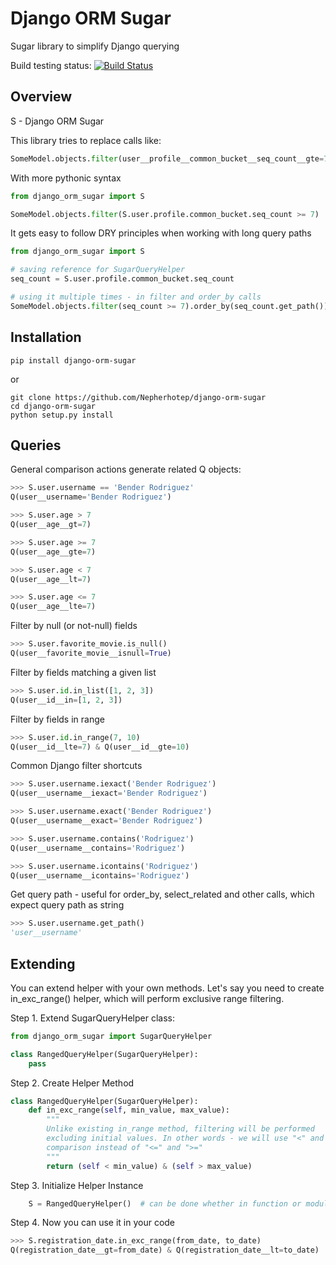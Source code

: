 # Django ORM Sugar
Sugar library to simplify Django querying

Build testing status: [![Build Status](https://travis-ci.org/Nepherhotep/django-orm-sugar.svg?branch=master)](https://travis-ci.org/Nepherhotep/django-orm-sugar)

## Overview 

S - Django ORM Sugar

This library tries to replace calls like:
```python     
SomeModel.objects.filter(user__profile__common_bucket__seq_count__gte=7)
```
    
With more pythonic syntax
```python
from django_orm_sugar import S

SomeModel.objects.filter(S.user.profile.common_bucket.seq_count >= 7)
```

It gets easy to follow DRY principles when working with long query paths
```python
from django_orm_sugar import S

# saving reference for SugarQueryHelper
seq_count = S.user.profile.common_bucket.seq_count

# using it multiple times - in filter and order_by calls
SomeModel.objects.filter(seq_count >= 7).order_by(seq_count.get_path())
```


## Installation

```
pip install django-orm-sugar
```

or 

```
git clone https://github.com/Nepherhotep/django-orm-sugar
cd django-orm-sugar
python setup.py install
```

## Queries
General comparison actions generate related Q objects:  
```python
>>> S.user.username == 'Bender Rodriguez'
Q(user__username='Bender Rodriguez')

>>> S.user.age > 7
Q(user__age__gt=7)

>>> S.user.age >= 7
Q(user__age__gte=7)

>>> S.user.age < 7
Q(user__age__lt=7)

>>> S.user.age <= 7
Q(user__age__lte=7)
```

Filter by null (or not-null) fields
```python
>>> S.user.favorite_movie.is_null()
Q(user__favorite_movie__isnull=True)
```

Filter by fields matching a given list
```python
>>> S.user.id.in_list([1, 2, 3])
Q(user__id__in=[1, 2, 3])
```
   
Filter by fields in range
```python
>>> S.user.id.in_range(7, 10)
Q(user__id__lte=7) & Q(user__id__gte=10)
```
    
Common Django filter shortcuts
```python
>>> S.user.username.iexact('Bender Rodriguez')
Q(user__username__iexact='Bender Rodriguez')

>>> S.user.username.exact('Bender Rodriguez')
Q(user__username__exact='Bender Rodriguez')

>>> S.user.username.contains('Rodriguez')
Q(user__username__contains='Rodriguez')

>>> S.user.username.icontains('Rodriguez')
Q(user__username__icontains='Rodriguez')
```

Get query path - useful for order_by, select_related and other calls,
which expect query path as string
```python
>>> S.user.username.get_path()
'user__username'
```

## Extending

You can extend helper with your own methods. Let's say you need to create
in_exc_range() helper, which will perform exclusive range filtering.
  
Step 1. Extend SugarQueryHelper class:
```python
from django_orm_sugar import SugarQueryHelper

class RangedQueryHelper(SugarQueryHelper):
    pass
```

Step 2. Create Helper Method
```python
class RangedQueryHelper(SugarQueryHelper):
    def in_exc_range(self, min_value, max_value):
        """
        Unlike existing in_range method, filtering will be performed
        excluding initial values. In other words - we will use "<" and ">"
        comparison instead of "<=" and ">="
        """
        return (self < min_value) & (self > max_value)
```

Step 3. Initialize Helper Instance
```python
    S = RangedQueryHelper()  # can be done whether in function or module level
```

Step 4. Now you can use it in your code
```python
>>> S.registration_date.in_exc_range(from_date, to_date)
Q(registration_date__gt=from_date) & Q(registration_date__lt=to_date)
```
